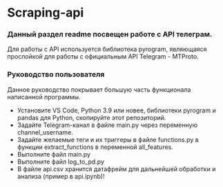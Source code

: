 # Scraping-api

### Данный раздел readme посвещен работе с API телеграм.
Для работы с API используется библиотека pyrogram, являющаяся прослойкой для работы с официальным API Telegram - MTProto.

### Руководство пользователя
Данное руководство покрывает большую часть функционала написанной программы.

* Установите VS Code, Python 3.9 или новее, библиотеки pyrogram и pandas для Python, скопируйте этот репозиторий.
* Задайте Telegram-канал в файле main.py через переменную channel_username.
* Задайте желаемые теги и их триггеры в файле functions.py в функции extract_functions в переменной all_features.
* Выполните файл main.py
* Выполните файл log_to_pd.py
* В файле api.csv хранится датафрейм для дальнейшей обработки и анализа (пример в api.ipynb)!
